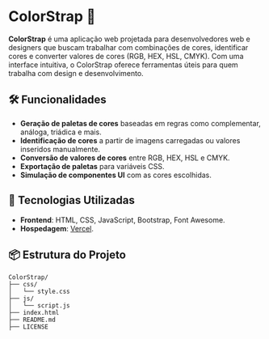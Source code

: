 # ColorStrap 🌈

**ColorStrap** é uma aplicação web projetada para desenvolvedores web e designers que buscam trabalhar com combinações de cores, identificar cores e converter valores de cores (RGB, HEX, HSL, CMYK). Com uma interface intuitiva, o ColorStrap oferece ferramentas úteis para quem trabalha com design e desenvolvimento.

## 🛠️ Funcionalidades

- **Geração de paletas de cores** baseadas em regras como complementar, análoga, triádica e mais.
- **Identificação de cores** a partir de imagens carregadas ou valores inseridos manualmente.
- **Conversão de valores de cores** entre RGB, HEX, HSL e CMYK.
- **Exportação de paletas** para variáveis CSS.
- **Simulação de componentes UI** com as cores escolhidas.

## 🚀 Tecnologias Utilizadas

- **Frontend**: HTML, CSS, JavaScript, Bootstrap, Font Awesome.
- **Hospedagem**: [Vercel](https://vercel.com/).

## 📦 Estrutura do Projeto

```plaintext
ColorStrap/
├── css/
│   └── style.css
├── js/
│   └── script.js
├── index.html
├── README.md
├── LICENSE
